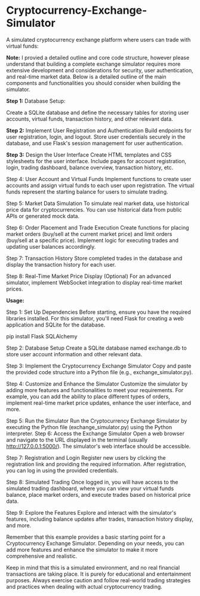 # Cryptocurrency-Exchange-Simulator

A simulated cryptocurrency exchange platform where users can trade with virtual funds:

__Note:__ I provied a detailed outline and core code structure, however please understand that building a complete exchange simulator requires more extensive development and considerations for security, user authentication, and real-time market data. Below is a detailed outline of the main components and functionalities you should consider when building the simulator.



__Step 1:__ Database Setup:

Create a SQLite database and define the necessary tables for storing user accounts, virtual funds, transaction history, and other relevant data.

__Step 2:__ Implement User Registration and Authentication
Build endpoints for user registration, login, and logout. Store user credentials securely in the database, and use Flask's session management for user authentication.

__Step 3:__ Design the User Interface
Create HTML templates and CSS stylesheets for the user interface. Include pages for account registration, login, trading dashboard, balance overview, transaction history, etc.

Step 4: User Account and Virtual Funds
Implement functions to create user accounts and assign virtual funds to each user upon registration. The virtual funds represent the starting balance for users to simulate trading.

Step 5: Market Data Simulation
To simulate real market data, use historical price data for cryptocurrencies. You can use historical data from public APIs or generated mock data.

Step 6: Order Placement and Trade Execution
Create functions for placing market orders (buy/sell at the current market price) and limit orders (buy/sell at a specific price). Implement logic for executing trades and updating user balances accordingly.

Step 7: Transaction History
Store completed trades in the database and display the transaction history for each user.

Step 8: Real-Time Market Price Display (Optional)
For an advanced simulator, implement WebSocket integration to display real-time market prices.

__Usage:__

Step 1: Set Up Dependencies
Before starting, ensure you have the required libraries installed. For this simulator, you'll need Flask for creating a web application and SQLite for the database.

pip install Flask SQLAlchemy

Step 2: Database Setup
Create a SQLite database named exchange.db to store user account information and other relevant data.

Step 3: Implement the Cryptocurrency Exchange Simulator
Copy and paste the provided code structure into a Python file (e.g., exchange_simulator.py).

Step 4: Customize and Enhance the Simulator
Customize the simulator by adding more features and functionalities to meet your requirements. For example, you can add the ability to place different types of orders, implement real-time market price updates, enhance the user interface, and more.

Step 5: Run the Simulator
Run the Cryptocurrency Exchange Simulator by executing the Python file (exchange_simulator.py) using the Python interpreter.
Step 6: Access the Exchange Simulator
Open a web browser and navigate to the URL displayed in the terminal (usually http://127.0.0.1:5000/). The simulator's web interface should be accessible.

Step 7: Registration and Login
Register new users by clicking the registration link and providing the required information. After registration, you can log in using the provided credentials.

Step 8: Simulated Trading
Once logged in, you will have access to the simulated trading dashboard, where you can view your virtual funds balance, place market orders, and execute trades based on historical price data.

Step 9: Explore the Features
Explore and interact with the simulator's features, including balance updates after trades, transaction history display, and more.

Remember that this example provides a basic starting point for a Cryptocurrency Exchange Simulator. Depending on your needs, you can add more features and enhance the simulator to make it more comprehensive and realistic.

Keep in mind that this is a simulated environment, and no real financial transactions are taking place. It is purely for educational and entertainment purposes. Always exercise caution and follow real-world trading strategies and practices when dealing with actual cryptocurrency trading.


